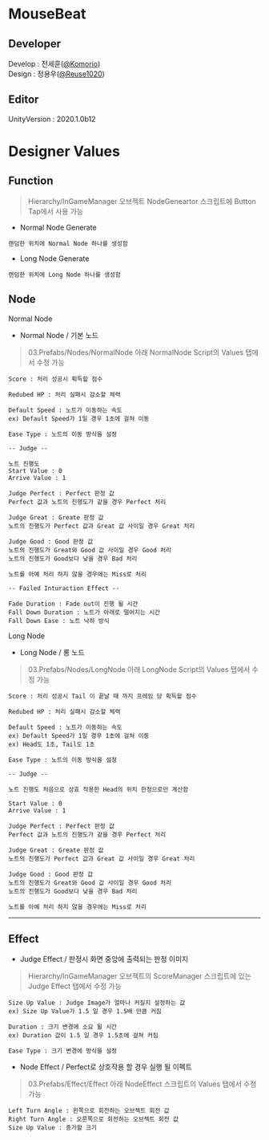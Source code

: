 # MouseBeat

## Developer
Develop : 전세훈([@Komorio](https://github.com/Komorio)) <br>
Design : 정용우([@Reuse1020](https://github.com/Reuse1020)) <br>

## Editor
UnityVersion : 2020.1.0b12

# Designer Values

## Function
> Hierarchy/InGameManager 오브젝트 NodeGeneartor 스크립트에 Button Tap에서 사용 가능


* Normal Node Generate

```
랜덤한 위치에 Normal Node 하나를 생성함
```

* Long Node Generate

```
랜덤한 위치에 Long Node 하나를 생성함
```

## Node 

Normal Node

* Normal Node / 기본 노드
>03.Prefabs/Nodes/NormalNode 아래 NormalNode Script의 Values 탭에서 수정 가능

```
Score : 처리 성공시 획득할 점수

Redubed HP : 처리 실패시 감소할 체력

Default Speed : 노트가 이동하는 속도 
ex) Default Speed가 1일 경우 1초에 걸쳐 이동

Ease Type : 노트의 이동 방식을 설정

-- Judge --

노트 진행도 
Start Value : 0 
Arrive Value : 1

Judge Perfect : Perfect 판정 값 
Perfect 값과 노트의 진행도가 같을 경우 Perfect 처리

Judge Great : Greate 판정 값
노트의 진행도가 Perfect 값과 Great 값 사이일 경우 Great 처리

Judge Good : Good 판정 값
노트의 진행도가 Great와 Good 값 사이일 경우 Good 처리
노트의 진행도가 Good보다 낮을 경우 Bad 처리

노트를 아예 처리 하지 않을 경우에는 Miss로 처리

-- Failed Inturaction Effect --

Fade Duration : Fade out이 진행 될 시간
Fall Down Duration : 노트가 아래로 떨어지는 시간 
Fall Down Ease : 노트 낙하 방식
```

Long Node 

* Long Node / 롱 노드
>03.Prefabs/Nodes/LongNode 아래 LongNode Script의 Values 탭에서 수정 가능

```
Score : 처리 성공시 Tail 이 끝날 때 까지 프레임 당 획득할 점수

Redubed HP : 처리 실패시 감소할 체력

Default Speed : 노트가 이동하는 속도 
ex) Default Speed가 1일 경우 1초에 걸쳐 이동
ex) Head도 1초, Tail도 1초 

Ease Type : 노트의 이동 방식을 설정

-- Judge --

노트 진행도 처음으로 상효 작용한 Head의 위치 한정으로만 계산함

Start Value : 0 
Arrive Value : 1

Judge Perfect : Perfect 판정 값 
Perfect 값과 노트의 진행도가 같을 경우 Perfect 처리

Judge Great : Greate 판정 값
노트의 진행도가 Perfect 값과 Great 값 사이일 경우 Great 처리

Judge Good : Good 판정 값
노트의 진행도가 Great와 Good 값 사이일 경우 Good 처리
노트의 진행도가 Good보다 낮을 경우 Bad 처리

노트를 아예 처리 하지 않을 경우에는 Miss로 처리
```

---

## Effect

* Judge Effect / 판정시 화면 중앙에 출력되는 판정 이미지
> Hierarchy/InGameManager 오브젝트의 ScoreManager 스크립트에 있는 Judge Effect 탭에서 수정 가능 
```
Size Up Value : Judge Image가 얼마나 커질지 설정하는 값 
ex) Size Up Value가 1.5 일 경우 1.5배 만큼 커짐

Duration : 크기 변경에 소요 될 시간
ex) Duration 값이 1.5 일 경우 1.5초에 걸쳐 커짐

Ease Type : 크기 변경에 방식을 설정
```

* Node Effect / Perfect로 상호작용 할 경우 실행 될 이펙트
>03.Prefabs/Effect/Effect 아래 NodeEffect 스크립트의 Values 탭에서 수정 가능
```
Left Turn Angle : 왼쪽으로 회전하는 오브젝트 회전 값
Right Turn Angle : 오른쪽으로 회전하는 오브젝트 회전 값
Size Up Value : 증가할 크기
```